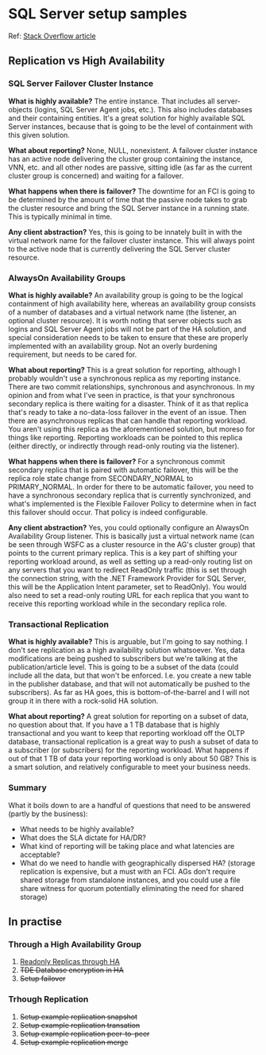 # SQL Server setup samples

Ref: [Stack Overflow article](https://dba.stackexchange.com/questions/53815/clustering-vs-transactional-replication-vs-availability-groups)

## Replication vs High Availability

### SQL Server Failover Cluster Instance

**What is highly available?** The entire instance. That includes all server-objects (logins, SQL Server Agent jobs, etc.). This also includes databases and their containing entities. It's a great solution for highly available SQL Server instances, because that is going to be the level of containment with this given solution.

**What about reporting?** None, NULL, nonexistent. A failover cluster instance has an active node delivering the cluster group containing the instance, VNN, etc. and all other nodes are passive, sitting idle (as far as the current cluster group is concerned) and waiting for a failover.

**What happens when there is failover?** The downtime for an FCI is going to be determined by the amount of time that the passive node takes to grab the cluster resource and bring the SQL Server instance in a running state. This is typically minimal in time.

**Any client abstraction?** Yes, this is going to be innately built in with the virtual network name for the failover cluster instance. This will always point to the active node that is currently delivering the SQL Server cluster resource.

### AlwaysOn Availability Groups

**What is highly available?** An availability group is going to be the logical containment of high availability here, whereas an availability group consists of a number of databases and a virtual network name (the listener, an optional cluster resource). It is worth noting that server objects such as logins and SQL Server Agent jobs will not be part of the HA solution, and special consideration needs to be taken to ensure that these are properly implemented with an availability group. Not an overly burdening requirement, but needs to be cared for.

**What about reporting?** This is a great solution for reporting, although I probably wouldn't use a synchronous replica as my reporting instance. There are two commit relationships, synchronous and asynchronous. In my opinion and from what I've seen in practice, is that your synchronous secondary replica is there waiting for a disaster. Think of it as that replica that's ready to take a no-data-loss failover in the event of an issue. Then there are asynchronous replicas that can handle that reporting workload. You aren't using this replica as the aforementioned solution, but moreso for things like reporting. Reporting workloads can be pointed to this replica (either directly, or indirectly through read-only routing via the listener).

**What happens when there is failover?** For a synchronous commit secondary replica that is paired with automatic failover, this will be the replica role state change from SECONDARY_NORMAL to PRIMARY_NORMAL. In order for there to be automatic failover, you need to have a synchronous secondary replica that is currently synchronized, and what's implemented is the Flexible Failover Policy to determine when in fact this failover should occur. That policy is indeed configurable.

**Any client abstraction?** Yes, you could optionally configure an AlwaysOn Availability Group listener. This is basically just a virtual network name (can be seen through WSFC as a cluster resource in the AG's cluster group) that points to the current primary replica. This is a key part of shifting your reporting workload around, as well as setting up a read-only routing list on any servers that you want to redirect ReadOnly traffic (this is set through the connection string, with the .NET Framework Provider for SQL Server, this will be the Application Intent parameter, set to ReadOnly). You would also need to set a read-only routing URL for each replica that you want to receive this reporting workload while in the secondary replica role.

### Transactional Replication

**What is highly available?** This is arguable, but I'm going to say nothing. I don't see replication as a high availability solution whatsoever. Yes, data modifications are being pushed to subscribers but we're talking at the publication/article level. This is going to be a subset of the data (could include all the data, but that won't be enforced. I.e. you create a new table in the publisher database, and that will not automatically be pushed to the subscribers). As far as HA goes, this is bottom-of-the-barrel and I will not group it in there with a rock-solid HA solution.

**What about reporting?** A great solution for reporting on a subset of data, no question about that. If you have a 1 TB database that is highly transactional and you want to keep that reporting workload off the OLTP database, transactional replication is a great way to push a subset of data to a subscriber (or subscribers) for the reporting workload. What happens if out of that 1 TB of data your reporting workload is only about 50 GB? This is a smart solution, and relatively configurable to meet your business needs.

### Summary

What it boils down to are a handful of questions that need to be answered (partly by the business):

* What needs to be highly available?
* What does the SLA dictate for HA/DR?
* What kind of reporting will be taking place and what latencies are acceptable?
* What do we need to handle with geographically dispersed HA? (storage replication is expensive, but a must with an FCI. AGs don't require shared storage from standalone instances, and you could use a file share witness for quorum potentially eliminating the need for shared storage)

## In practise

### Through a High Availability Group

1. [Readonly Replicas through HA](./read-replicas-ha-docker/readme.md)
1. ~~TDE Database encryption in HA~~
1. ~~Setup failover~~

### Trhough Replication

1. ~~Setup example replication snapshot~~
1. ~~Setup example replication transation~~
1. ~~Setup example replication peer-to-peer~~
1. ~~Setup example replication merge~~
